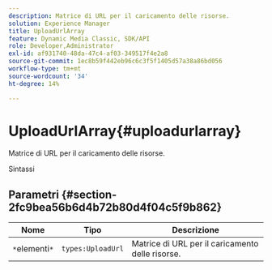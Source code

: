 ```yaml
---
description: Matrice di URL per il caricamento delle risorse.
solution: Experience Manager
title: UploadUrlArray
feature: Dynamic Media Classic, SDK/API
role: Developer,Administrator
exl-id: af931740-48da-47c4-af03-349517f4e2a8
source-git-commit: 1ec8b59f442eb96c6c3f5f1405d57a38a86bd056
workflow-type: tm+mt
source-wordcount: '34'
ht-degree: 14%

---
```


# UploadUrlArray{#uploadurlarray}

Matrice di URL per il caricamento delle risorse.

Sintassi

## Parametri {#section-2fc9bea56b6d4b72b80d4f04c5f9b862}

| Nome | Tipo | Descrizione |
|---|---|---|
| `*`elementi`*` | `types:UploadUrl` | Matrice di URL per il caricamento delle risorse. |
